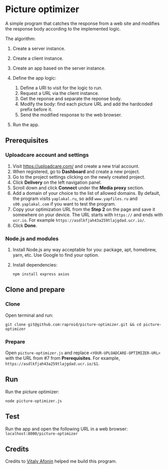 # Picture optimizer

A simple program that catches the response from a web site and modifies the response body according to the implemented logic.

The algorithm:

1. Create a server instance.
2. Create a client instance. 
3. Create an app based on the server instance.
4. Define the app logic: 
	1. Define a URI to visit for the logic to run.
	2. Request a URL via the client instance. 
	3. Get the reponse and separate the reponse body.
	4. Modify the body: find each picture URL and add the hardcoded prefix before it.
	5. Send the modified response to the web browser. 

5. Run the app.

## Prerequisites

### Uploadcare account and settings

1. Visit https://uploadcare.com/ and create a new trial account.
2. When registered, go to **Dashboard** and create a new project. 
3. Go to the project settings clicking on the newly created project. 
4. Click **Delivery** on the left navigation panel. 
5. Scroll down and click **Connect** under the **Media proxy** section.
6. Add a domain of your choice to the list of allowed domains. By default, the program visits `yaplakal.ru`, so add `www.yapfiles.ru` and `s00.yaplakal.com` if you want to test the program.
7. Copy your optimization URL from the **Step 2** on the page and save it somewhere on your device. The URL starts with `https://` and ends with `ucr.io`. For example `https://asdlkfjah43a259tlajgdad.ucr.io/`.
8. Click **Done**. 

### Node.js and modules

1. Install Node.js any way acceptable for you: package, apt, homebrew, yarn, etc. Use Google to find your option.
2. Install dependencies: 

   ```npm install express axios```


## Clone and prepare

### Clone

Open terminal and run:

```git clone git@github.com:raproid/picture-optimizer.git && cd picture-optimizer```


### Prepare

Open `picture-optimizer.js` and replace `<YOUR-UPLOADCARE-OPTIMIZER-URL>` with the URL from #7 from **Prerequisites**. 
For example, `https://asdlkfjah43a259tlajgdad.ucr.io/$1`.

## Run

Run the picture optimizer: 

```node picture-optimizer.js```


## Test

Run the app and open the following URL in a web browser: ```localhost:8000/picture-optimizer```


## Credits

Credits to [Vitaly Afonin](https://github.com/afoninv) helped me build this program. 